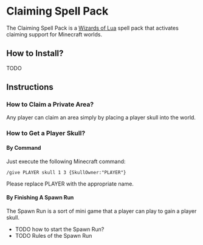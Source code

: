 # Claiming Spell Pack
The Claiming Spell Pack is a [Wizards of Lua](http://www.wizards-of-lua.net) spell pack that activates claiming support for Minecraft worlds.

## How to Install?
TODO

## Instructions
### How to Claim a Private Area?
Any player can claim an area simply by placing a player skull into the world.

### How to Get a Player Skull?
#### By Command
Just execute the following Minecraft command:
```
/give PLAYER skull 1 3 {SkullOwner:"PLAYER"}
```
Please replace PLAYER with the appropriate name.

#### By Finishing A Spawn Run
The Spawn Run is a sort of mini game that a player can play to gain a player skull.

* TODO how to start the Spawn Run?
* TODO Rules of the Spawn Run


